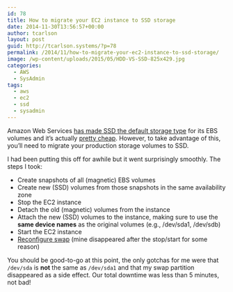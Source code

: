 ```yaml
---
id: 78
title: How to migrate your EC2 instance to SSD storage
date: 2014-11-30T13:56:57+00:00
author: tcarlson
layout: post
guid: http://tcarlson.systems/?p=78
permalink: /2014/11/how-to-migrate-your-ec2-instance-to-ssd-storage/
image: /wp-content/uploads/2015/05/HDD-VS-SSD-825x429.jpg
categories:
  - AWS
  - SysAdmin
tags:
  - aws
  - ec2
  - ssd
  - sysadmin
---
```

Amazon Web Services <a href="https://aws.amazon.com/blogs/aws/new-ssd-backed-elastic-block-storage/" target="_blank">has made SSD the default storage type</a> for its EBS volumes and it&#8217;s actually <a href="http://aws.amazon.com/ebs/pricing/" target="_blank">pretty cheap</a>. However, to take advantage of this, you&#8217;ll need to migrate your production storage volumes to SSD. 

I had been putting this off for awhile but it went surprisingly smoothly. The steps I took:

  * Create snapshots of all (magnetic) EBS volumes
  * Create new (SSD) volumes from those snapshots in the same availability zone
  * Stop the EC2 instance
  * Detach the old (magnetic) volumes from the instance
  * Attach the new (SSD) volumes to the instance, making sure to use the **same device names** as the original volumes (e.g., /dev/sda1, /dev/sdb)
  * Start the EC2 instance
  * <a href="http://tcarlson.systems/index.php/2015/02/22/how-to-configure-swap-for-your-ec2-instance/" target="_blank">Reconfigure swap</a> (mine disappeared after the stop/start for some reason)

You should be good-to-go at this point, the only gotchas for me were that `/dev/sda` is **not** the same as `/dev/sda1` and that my swap partition disappeared as a side effect. Our total downtime was less than 5 minutes, not bad!